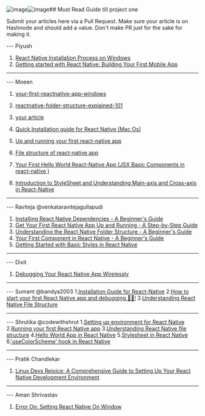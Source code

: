 ![image](https://github.com/hiteshchoudhary/React-native-projects/assets/130833600/2301b2fe-0d40-4552-b6b6-ef63d7d00f07)![image](https://github.com/hiteshchoudhary/React-native-projects/assets/130833600/4e5e2e0b-8d83-471c-b03c-83106aad3abd)## Must Read Guide till project one

Submit your articles here via a Pull Request. Make sure your article is on Hashnode and should add a value. Don't make PR just for the sake for making it.


--- Piyush

1. [React Native Installation Process on Windows](https://piyushsagar.hashnode.dev/react-native-installation-process-on-windows)
2. [Getting started with React Native: Building Your First Mobile App](https://piyushsagar.hashnode.dev/getting-started-with-react-native-building-your-first-mobile-app)
---

--- Moeen
1. [your-first-reactnative-app-windows](https://moeen.hashnode.dev/your-first-reactnative-app-windows)
2. [reactnative-folder-structure-explained-101](https://moeen.hashnode.dev/reactnative-folder-structure-explained-101)

1. [your article](link)
2. [Quick Installation guide for React Native (Mac Os)](https://sharetogrow.hashnode.dev/quick-installation-guide-for-react-native-mac-os)
3. [Up and running your first react-native app](https://sharetogrow.hashnode.dev/up-and-running-your-first-react-native-app)
4. [File structure of react-native app](https://sharetogrow.hashnode.dev/file-structure-of-react-native-app)
5. [Your First Hello World React-Native App (JSX,Basic Components in react-native )](https://sharetogrow.hashnode.dev/your-first-hello-world-react-native-app-jsxbasic-components-in-react-native) 
6. [Introduction to StyleSheet and Understanding Main-axis and Cross-axis in React-Native](https://sharetogrow.hashnode.dev/introduction-to-stylesheet-and-understanding-main-axis-and-cross-axis-in-react-native)
---


--- Raviteja @venkataravitejagullapudi
1. [Installing React Native Dependencies - A Beginner's Guide](https://venkataraviteja.hashnode.dev/installing-react-native-dependencies-a-beginners-guide)
2. [Get Your First React Native App Up and Running - A Step-by-Step Guide](https://venkataraviteja.hashnode.dev/get-your-first-react-native-app-up-and-running-a-step-by-step-guide)
3. [Understanding the React Native Folder Structure - A Beginner's Guide](https://venkataraviteja.hashnode.dev/understanding-the-react-native-folder-structure-a-beginners-guide)
4. [Your First Component in React Native - A Beginner's Guide](https://venkataraviteja.hashnode.dev/your-first-component-in-react-native-a-beginners-guide)
5. [Getting Started with Basic Styles in React Native](https://venkataraviteja.hashnode.dev/getting-started-with-basic-styles-in-react-native)

---

--- Dixit
1. [Debugging Your React Native App Wirelessly](https://heyydixit.hashnode.dev/debugging-your-react-native-app-wirelessly)

---

--- Sumant @bandya2003
1.[Installation Guide for React-Native](https://bandyablogs.hashnode.dev/unleashing-the-power-of-react-native-a-step-by-step-guide-to-installing-on-windows)
2.[How to start your first React Native app and debugging 🐱‍🏍!](https://bandyablogs.hashnode.dev/how-to-start-your-first-react-native-app-and-debugging)
3.[Understanding React Native File Structure](https://bandyablogs.hashnode.dev/file-structure-of-react-native-app)

---

--- Shrutika @codewithshrut
1.[Setting up environment for React Native](https://codewithshrut.hashnode.dev/setting-up-environment-for-react-native)
2.[Running your first React Native app](https://codewithshrut.hashnode.dev/running-your-first-react-native-app)
3.[Understanding React Native file structure](https://codewithshrut.hashnode.dev/understanding-react-native-file-structure)
4.[Hello World App in React Native](https://codewithshrut.hashnode.dev/hello-world-app-in-react-native)
5.[Stylesheet in React Native](https://codewithshrut.hashnode.dev/stylesheet-in-react-native)
6.['useColorScheme' hook in React Native](https://codewithshrut.hashnode.dev/usecolorscheme-hook-in-react-native)

---

--- Pratik Chandlekar
1. [Linux Devs Rejoice: A Comprehensive Guide to Setting Up Your React Native Development Environment](https://pratik280.hashnode.dev/linux-devs-rejoice-a-comprehensive-guide-to-setting-up-your-react-native-development-environment)

---

--- Aman Shrivastav
1. [Error On: Setting React Native On Window](https://amanshri.hashnode.dev/error-on-setting-react-native-on-windows)
